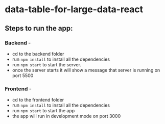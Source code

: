 # data-table-for-large-data-react

## Steps to run the app:

### Backend - 
 - cd to the backend folder
 - run `npm install` to install all the dependencies
 - run `npm start` to start the server. 
 - once the server starts it will show a message that server is running on port 5500

### Frontend - 
 - cd to the frontend folder
 - run `npm install` to install all the dependencies
 - run `npm start` to start the app
 - the app will run in development mode on port 3000
 
